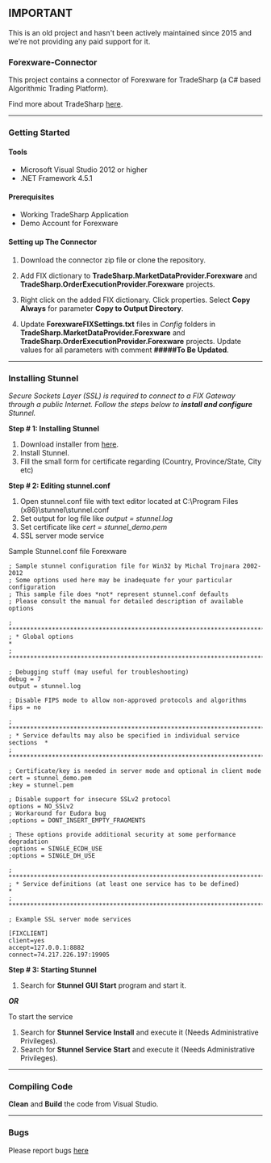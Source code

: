 ## IMPORTANT ##
This is an old project and hasn't been actively maintained since 2015 and we're not providing any paid support for it.

### Forexware-Connector

This project contains a connector of Forexware for TradeSharp (a C# based Algorithmic Trading Platform).

Find more about TradeSharp [here](https://www.tradesharp.se/).

***

### Getting Started

#### Tools

+ Microsoft Visual Studio 2012 or higher
+ .NET Framework 4.5.1

#### Prerequisites

+ Working TradeSharp Application
+ Demo Account for Forexware

#### Setting up The Connector

1. Download the connector zip file or clone the repository.

2. Add FIX dictionary to  **TradeSharp.MarketDataProvider.Forexware** and **TradeSharp.OrderExecutionProvider.Forexware** projects.

3. Right click on the added FIX dictionary. Click properties. Select **Copy Always** for parameter **Copy to Output Directory**.

4. Update **ForexwareFIXSettings.txt** files in *Config* folders in **TradeSharp.MarketDataProvider.Forexware** and **TradeSharp.OrderExecutionProvider.Forexware** projects. Update values for all parameters with comment **#####To Be Updated**.

***

### Installing Stunnel

*Secure Sockets Layer (SSL) is required to connect to a FIX Gateway through a public Internet. Follow the steps below to __install and configure__ Stunnel.*

**Step # 1: Installing Stunnel**

1. Download installer from [here](https://www.stunnel.org/downloads.html).
1. Install Stunnel.
1. Fill the small form for certificate regarding (Country, Province/State, City etc)

**Step # 2: Editing stunnel.conf**

1. Open stunnel.conf file with text editor located at C:\Program Files (x86)\stunnel\stunnel.conf
1. Set output for log file like *output = stunnel.log* 
1. Set certificate like *cert = stunnel_demo.pem*
1. SSL server mode service

Sample Stunnel.conf file Forexware
 
```
; Sample stunnel configuration file for Win32 by Michal Trojnara 2002-2012
; Some options used here may be inadequate for your particular configuration
; This sample file does *not* represent stunnel.conf defaults
; Please consult the manual for detailed description of available options

; **************************************************************************
; * Global options                                                         *
; **************************************************************************

; Debugging stuff (may useful for troubleshooting)
debug = 7
output = stunnel.log

; Disable FIPS mode to allow non-approved protocols and algorithms
fips = no

; **************************************************************************
; * Service defaults may also be specified in individual service sections  *
; **************************************************************************

; Certificate/key is needed in server mode and optional in client mode
cert = stunnel_demo.pem
;key = stunnel.pem

; Disable support for insecure SSLv2 protocol
options = NO_SSLv2
; Workaround for Eudora bug
;options = DONT_INSERT_EMPTY_FRAGMENTS

; These options provide additional security at some performance degradation
;options = SINGLE_ECDH_USE
;options = SINGLE_DH_USE

; **************************************************************************
; * Service definitions (at least one service has to be defined)           *
; **************************************************************************

; Example SSL server mode services

[FIXCLIENT]
client=yes
accept=127.0.0.1:8882
connect=74.217.226.197:19905
```


**Step # 3: Starting Stunnel**

1. Search for **Stunnel GUI Start** program and start it.

***OR***

To start the service

1. Search for **Stunnel Service Install** and execute it (Needs Administrative Privileges).
1. Search for **Stunnel Service Start** and execute it (Needs Administrative Privileges).

***

### Compiling Code

**Clean** and **Build** the code from Visual Studio.

***

### Bugs

Please report bugs [here](https://github.com/trade-nexus/bugs)

